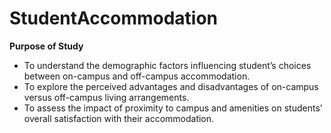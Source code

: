 # StudentAccommodation
**Purpose of Study**
- To understand the demographic factors influencing student’s choices
between on-campus and off-campus accommodation.
- To explore the perceived advantages and disadvantages of on-campus versus
off-campus living arrangements.
- To assess the impact of proximity to campus and amenities on students'
overall satisfaction with their accommodation.
